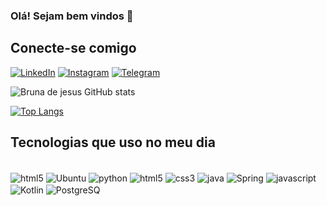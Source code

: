 ### Olá! Sejam bem vindos 👋 
## Conecte-se comigo 
[![LinkedIn](https://img.shields.io/badge/LinkedIn-0077B5?style=for-the-badge&logo=linkedin&logoColor=white)]()
[![Instagram](https://img.shields.io/badge/Instagram-E4405F?style=for-the-badge&logo=instagram&logoColor=white)](https://www.instagram.com/girl.de.redes/)
[![Telegram](https://img.shields.io/badge/Telegram-2CA5E0?style=for-the-badge&logo=telegram&logoColor=white)](t.me/girlderedes)

![Bruna de jesus GitHub stats](https://github-readme-stats.vercel.app/api?username=Brunadejesus&show_icons=true&theme=highcontrast)

[![Top Langs](https://github-readme-stats.vercel.app/api/top-langs/?username=Brunadejesus)](https://github.com/Brunadejesus/github-readme-stats)

## Tecnologias que uso no meu dia 
<div style="display; indeline_block"><br/>
<img align="center" alt="html5" src="https://img.shields.io/badge/Windows-0078D6?style=for-the-badge&logo=windows&logoColor=white">
<img align="center" alt="Ubuntu" src="https://img.shields.io/badge/Ubuntu-E95420?style=for-the-badge&logo=ubuntu&logoColor=white">
<img align="center" alt="python" src="https://img.shields.io/badge/Python-3776AB?style=for-the-badge&logo=python&logoColor=white">
<img align="center" alt="html5" src="https://img.shields.io/badge/HTML5-E34F26?style=for-the-badge&logo=html5&logoColor=white">
<img align="center" alt="css3" src="https://img.shields.io/badge/CSS3-1572B6?style=for-the-badge&logo=css3&logoColor=white">
<img align="center" alt="java" src="https://img.shields.io/badge/Java-ED8B00?style=for-the-badge&logo=java&logoColor=white">
<img align="center" alt="Spring" src="https://img.shields.io/badge/Spring-6DB33F?style=for-the-badge&logo=spring&logoColor=white">
<img align="center" alt="javascript" src="https://img.shields.io/badge/JavaScript-323330?style=for-the-badge&logo=javascript&logoColor=F7DF1E">
<img align="center" alt="Kotlin" src="https://img.shields.io/badge/Kotlin-0095D5?&style=for-the-badge&logo=kotlin&logoColor=white">
<img align="center" alt="PostgreSQ" src="https://img.shields.io/badge/PostgreSQL-316192?style=for-the-badge&logo=postgresql&logoColor=white">

</div><br/>
 
